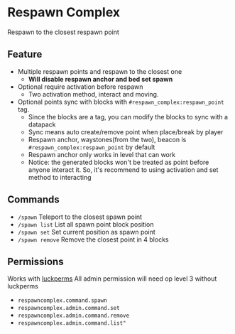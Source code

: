 # Respawn Complex

Respawn to the closest respawn point

## Feature
- Multiple respawn points and respawn to the closest one
  - **Will disable respawn anchor and bed set spawn**
- Optional require activation before respawn
  - Two activation method, interact and moving.
- Optional points sync with blocks with `#respawn_complex:respawn_point` tag.
  - Since the blocks are a tag, you can modify the blocks to sync with a datapack 
  - Sync means auto create/remove point when place/break by player
  - Respawn anchor, waystones(from the two), beacon is `#respawn_complex:respawn_point` by default
  - Respawn anchor only works in level that can work
  - Notice: the generated blocks won't be treated as point before anyone interact it. So, it's recommend to using activation and set method to interacting


## Commands

- `/spawn` Teleport to the closest spawn point
- `/spawn list` List all spawn point block position
- `/spawn set` Set current position as spawn point
- `/spawn remove` Remove the closest point in 4 blocks

## Permissions

Works with [luckperms](luckperms.net/)
All admin permission will need op level 3 without luckperms
- `respawncomplex.command.spawn`
- `respawncomplex.admin.command.set`
- `respawncomplex.admin.command.remove`
- `respawncomplex.admin.command.list"`
